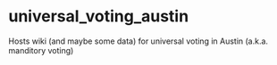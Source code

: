 # universal_voting_austin
Hosts wiki (and maybe some data) for universal voting in Austin (a.k.a. manditory voting)
